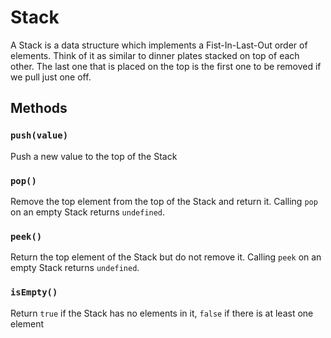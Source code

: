 # Stack

A Stack is a data structure which implements a Fist-In-Last-Out order of
elements.  Think of it as similar to dinner plates stacked on top of each other.
The last one that is placed on the top is the first one to be removed if we pull
just one off.

## Methods

### `push(value)`

Push a new value to the top of the Stack

### `pop()`

Remove the top element from the top of the Stack and return it.  Calling `pop` on an empty Stack returns `undefined`.

### `peek()`

Return the top element of the Stack but do not remove it.  Calling `peek` on an empty Stack returns `undefined`.

### `isEmpty()`

Return `true` if the Stack has no elements in it, `false` if there is at least
one element

